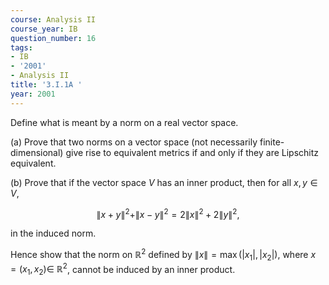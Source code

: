 ```yaml
---
course: Analysis II
course_year: IB
question_number: 16
tags:
- IB
- '2001'
- Analysis II
title: '3.I.1A '
year: 2001
---
```



Define what is meant by a norm on a real vector space.

(a) Prove that two norms on a vector space (not necessarily finite-dimensional) give rise to equivalent metrics if and only if they are Lipschitz equivalent.

(b) Prove that if the vector space $V$ has an inner product, then for all $x, y \in V$,

$$\|x+y\|^{2}+\|x-y\|^{2}=2\|x\|^{2}+2\|y\|^{2},$$

in the induced norm.

Hence show that the norm on $\mathbb{R}^{2}$ defined by $\|x\|=\max \left(\left|x_{1}\right|,\left|x_{2}\right|\right)$, where $x=\left(x_{1}, x_{2}\right) \in$ $\mathbb{R}^{2}$, cannot be induced by an inner product.